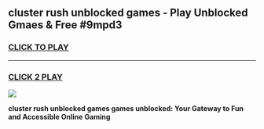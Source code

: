 
## cluster rush unblocked games - Play Unblocked Gmaes & Free #9mpd3
<h3>
<a href="https://news.freeplayer.one?title=cluster_rush_unblocked_games&ref=24F">CLICK TO PLAY</a></h3>
<hr>

<h3>
<a href="https://news.freeplayer.one?title=cluster_rush_unblocked_games&ref=24F">CLICK 2 PLAY</a>
  
</h3>

<a href="https://news.freeplayer.one?title=cluster_rush_unblocked_games&ref=24F/"><img src="https://clearcache.store/games.png"></a>


**cluster rush unblocked games games unblocked: Your Gateway to Fun and Accessible Online Gaming**
